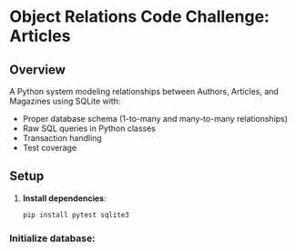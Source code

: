 # Object Relations Code Challenge: Articles

## Overview
A Python system modeling relationships between Authors, Articles, and Magazines using SQLite with:
- Proper database schema (1-to-many and many-to-many relationships)
- Raw SQL queries in Python classes
- Transaction handling
- Test coverage

## Setup
1. **Install dependencies**:
   ```bash
   pip install pytest sqlite3

### Initialize database:
